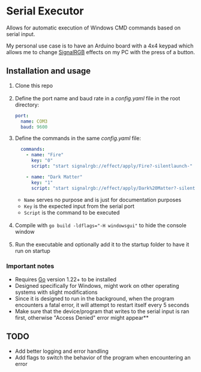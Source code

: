 # Serial Executor

Allows for automatic execution of Windows CMD commands based on serial input.

My personal use case is to have an Arduino board with a 4x4 keypad which allows me to change [SignalRGB](https://signalrgb.com/) effects on my PC with the press of a button.

## Installation and usage

1. Clone this repo
    <br><br>
2. Define the port name and baud rate in a *config.yaml* file in the root directory:
    ```yaml
    port:
      name: COM3
      baud: 9600
    ```
3. Define the commands in the same *config.yaml* file:
    ```yaml
      commands:
        - name: "Fire"
          key: "0"
          script: "start signalrgb://effect/apply/Fire?-silentlaunch-"
    
        - name: "Dark Matter"
          key: "1"
          script: "start signalrgb://effect/apply/Dark%20Matter?-silentlaunch-"
    ```
    * `Name` serves no purpose and is just for documentation purposes
    * `Key` is the expected input from the serial port
    * `Script` is the command to be executed
    <br><br>
4. Compile with `go build -ldflags="-H windowsgui"` to hide the console window
    <br><br>
5. Run the executable and optionally add it to the startup folder to have it run on startup

### Important notes

* Requires [Go](https://go.dev/doc/install) version 1.22+ to be installed
* Designed specifically for Windows, might work on other operating systems with slight modifications
* Since it is designed to run in the background, when the program encounters a fatal error, it will attempt to restart itself every 5 seconds
* Make sure that the device/program that writes to the serial input is ran first, otherwise "Access Denied" error might appear**

## TODO
* Add better logging and error handling
* Add flags to switch the behavior of the program when encountering an error

